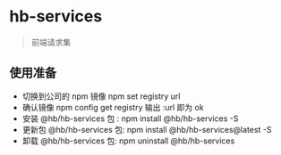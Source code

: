 # hb-services

> 前端请求集

## 使用准备

- 切换到公司的 npm 镜像 npm set registry url
- 确认镜像 npm config get registry 输出 :url 即为 ok
- 安装 @hb/hb-services 包 :   npm install @hb/hb-services -S
- 更新包 @hb/hb-services 包:  npm install @hb/hb-services@latest -S
- 卸载 @hb/hb-services 包:    npm uninstall @hb/hb-services
